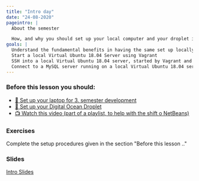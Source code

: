 ```yaml
---
title: "Intro day"
date: "24-08-2020"
pageintro: |
  About the semester

  How, and why you should set up your local computer and your droplet in a similar way
goals: |
  Understand the fundamental benefits in having the same set up locally for all developers, as on the production server
  Start a local Virtual Ubuntu 18.04 Server using Vagrant
  SSH into a local Virtual Ubuntu 18.04 server, started by Vagrant and Virtual Box
  Connect to a MySQL server running on a local Virtual Ubuntu 18.04 server, started by Vagrant and Virtual Box
---
```


### Before this lesson you should:

<!--BEGIN exercises_guides ##-->

- [:book: Set up your laptop for 3. semester development](https://docs.google.com/document/d/1RlAR3Ax-c3cpBrW2ez7NYAc8mrCJiRjAC3xdjjdi0Uc/edit?usp=sharing)
- [:book: Set up your Digital Ocean Droplet](https://docs.google.com/document/d/1PCHrEnD_9G_clweMn01kQhB9n1VGpbhSg8ef2UhaLMA/edit?usp=sharing)
- [:tv: Watch this video (part of a playlist, to help with the shift o NetBeans)](https://youtu.be/0Oz88l_cklU)
  <!--END exercises_guides ##-->

### Exercises

Complete the setup procedures given in the section "Before this lesson .."

### Slides

<!--BEGIN slides ##-->

[Intro Slides](https://docs.google.com/presentation/d/1caSmxaTamMNTy9ExJiyskmkFfIskdXSSVkC3TeR6XjE/edit?usp=sharing)

<!--END slides ##-->

